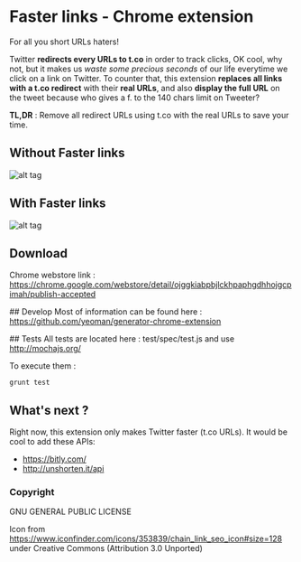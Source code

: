 # Faster links - Chrome extension

For all you short URLs haters!

Twitter **redirects every URLs to t.co** in order to track clicks, OK cool, why not, but it makes us *waste some precious seconds* of our life everytime we click on a link on Twitter.
To counter that, this extension **replaces all links with a t.co redirect** with their **real URLs**, and also **display the full URL** on the tweet because who gives a f. to the 140 chars limit on Tweeter?

**TL,DR** : Remove all redirect URLs using t.co with the real URLs to save your time. 

## Without Faster links
![alt tag](https://raw.githubusercontent.com/polomarcus/faster-links/master/app/images/TweetWithoutFasterLink.png)
## With Faster links
![alt tag](https://raw.githubusercontent.com/polomarcus/faster-links/master/app/images/TweetWithFasterLink.png)

## Download
Chrome webstore link : https://chrome.google.com/webstore/detail/ojggkiabpbjlckhpaphgdhhojgcpimah/publish-accepted

## Develop 
Most of information can be found here : https://github.com/yeoman/generator-chrome-extension

## Tests
All tests are located here : test/spec/test.js and use http://mochajs.org/
 
To execute them :
```
grunt test
```

## What's next ?
Right now, this extension only makes Twitter faster (t.co URLs).
It would be cool to add these APIs:
* https://bitly.com/
* http://unshorten.it/api

### Copyright
GNU GENERAL PUBLIC LICENSE

Icon from https://www.iconfinder.com/icons/353839/chain_link_seo_icon#size=128 under Creative Commons (Attribution 3.0 Unported)
